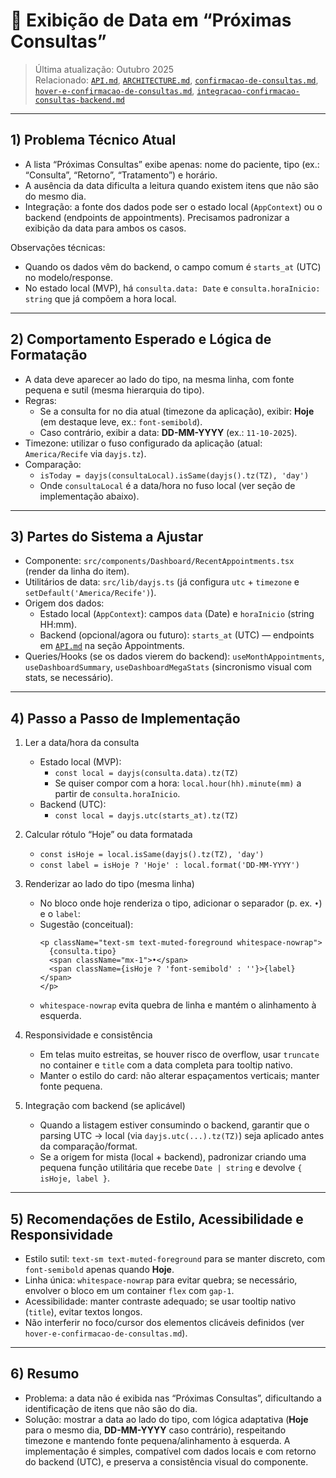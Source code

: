# 📅 Exibição de Data em “Próximas Consultas”

> Última atualização: Outubro 2025  
> Relacionado: [`API.md`](./API.md), [`ARCHITECTURE.md`](./ARCHITECTURE.md), [`confirmacao-de-consultas.md`](./confirmacao-de-consultas.md), [`hover-e-confirmacao-de-consultas.md`](./hover-e-confirmacao-de-consultas.md), [`integracao-confirmacao-consultas-backend.md`](./integracao-confirmacao-consultas-backend.md)

---

## 1) Problema Técnico Atual

- A lista “Próximas Consultas” exibe apenas: nome do paciente, tipo (ex.: “Consulta”, “Retorno”, “Tratamento”) e horário.
- A ausência da data dificulta a leitura quando existem itens que não são do mesmo dia.
- Integração: a fonte dos dados pode ser o estado local (`AppContext`) ou o backend (endpoints de appointments). Precisamos padronizar a exibição da data para ambos os casos.

Observações técnicas:
- Quando os dados vêm do backend, o campo comum é `starts_at` (UTC) no modelo/response.  
- No estado local (MVP), há `consulta.data: Date` e `consulta.horaInicio: string` que já compõem a hora local.

---

## 2) Comportamento Esperado e Lógica de Formatação

- A data deve aparecer ao lado do tipo, na mesma linha, com fonte pequena e sutil (mesma hierarquia do tipo).
- Regras:
  - Se a consulta for no dia atual (timezone da aplicação), exibir: **Hoje** (em destaque leve, ex.: `font-semibold`).
  - Caso contrário, exibir a data: **DD-MM-YYYY** (ex.: `11-10-2025`).
- Timezone: utilizar o fuso configurado da aplicação (atual: `America/Recife` via `dayjs.tz`).
- Comparação:
  - `isToday = dayjs(consultaLocal).isSame(dayjs().tz(TZ), 'day')`
  - Onde `consultaLocal` é a data/hora no fuso local (ver seção de implementação abaixo).

---

## 3) Partes do Sistema a Ajustar

- Componente: `src/components/Dashboard/RecentAppointments.tsx` (render da linha do item).
- Utilitários de data: `src/lib/dayjs.ts` (já configura `utc` + `timezone` e `setDefault('America/Recife')`).
- Origem dos dados:
  - Estado local (`AppContext`): campos `data` (Date) e `horaInicio` (string HH:mm).
  - Backend (opcional/agora ou futuro): `starts_at` (UTC) — endpoints em [`API.md`](./API.md) na seção Appointments.
- Queries/Hooks (se os dados vierem do backend): `useMonthAppointments`, `useDashboardSummary`, `useDashboardMegaStats` (sincronismo visual com stats, se necessário).

---

## 4) Passo a Passo de Implementação

1. Ler a data/hora da consulta
   - Estado local (MVP):
     - `const local = dayjs(consulta.data).tz(TZ)`
     - Se quiser compor com a hora: `local.hour(hh).minute(mm)` a partir de `consulta.horaInicio`.
   - Backend (UTC):
     - `const local = dayjs.utc(starts_at).tz(TZ)`

2. Calcular rótulo “Hoje” ou data formatada
   - `const isHoje = local.isSame(dayjs().tz(TZ), 'day')`
   - `const label = isHoje ? 'Hoje' : local.format('DD-MM-YYYY')`

3. Renderizar ao lado do tipo (mesma linha)
   - No bloco onde hoje renderiza o tipo, adicionar o separador (p. ex. `•`) e o `label`:
   - Sugestão (conceitual):
     ```tsx
     <p className="text-sm text-muted-foreground whitespace-nowrap">
       {consulta.tipo}
       <span className="mx-1">•</span>
       <span className={isHoje ? 'font-semibold' : ''}>{label}</span>
     </p>
     ```
   - `whitespace-nowrap` evita quebra de linha e mantém o alinhamento à esquerda.

4. Responsividade e consistência
   - Em telas muito estreitas, se houver risco de overflow, usar `truncate` no container e `title` com a data completa para tooltip nativo.
   - Manter o estilo do card: não alterar espaçamentos verticais; manter fonte pequena.

5. Integração com backend (se aplicável)
   - Quando a listagem estiver consumindo o backend, garantir que o parsing UTC → local (via `dayjs.utc(...).tz(TZ)`) seja aplicado antes da comparação/format.
   - Se a origem for mista (local + backend), padronizar criando uma pequena função utilitária que recebe `Date | string` e devolve `{ isHoje, label }`.

---

## 5) Recomendações de Estilo, Acessibilidade e Responsividade

- Estilo sutil: `text-sm text-muted-foreground` para se manter discreto, com `font-semibold` apenas quando **Hoje**.
- Linha única: `whitespace-nowrap` para evitar quebra; se necessário, envolver o bloco em um container `flex` com `gap-1`.
- Acessibilidade: manter contraste adequado; se usar tooltip nativo (`title`), evitar textos longos.
- Não interferir no foco/cursor dos elementos clicáveis definidos (ver `hover-e-confirmacao-de-consultas.md`).

---

## 6) Resumo

- Problema: a data não é exibida nas “Próximas Consultas”, dificultando a identificação de itens que não são do dia.
- Solução: mostrar a data ao lado do tipo, com lógica adaptativa (**Hoje** para o mesmo dia, **DD-MM-YYYY** caso contrário), respeitando timezone e mantendo fonte pequena/alinhamento à esquerda. A implementação é simples, compatível com dados locais e com retorno do backend (UTC), e preserva a consistência visual do componente.

